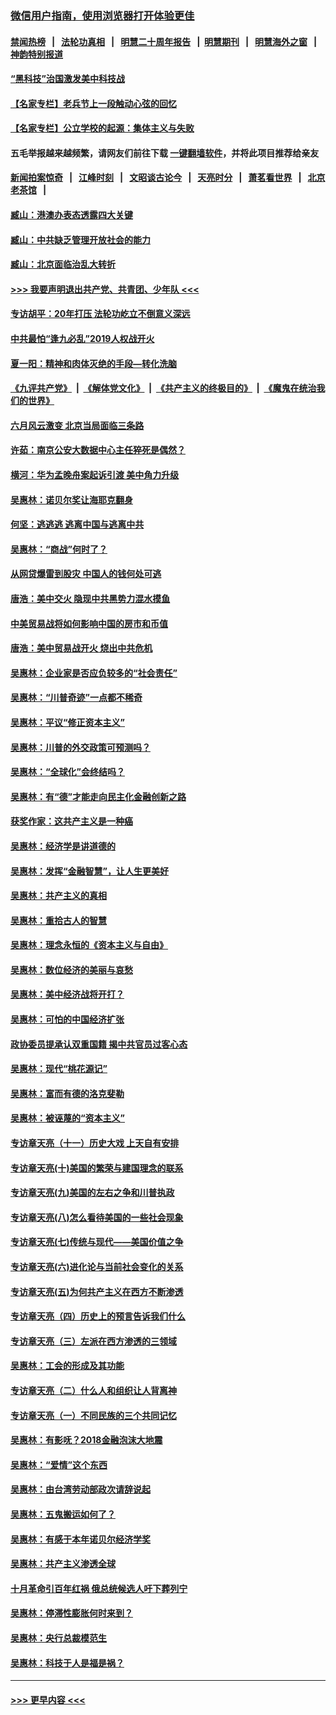 ### [微信用户指南，使用浏览器打开体验更佳](https://github.com/gfw-breaker/banned-news1/blob/master/indexes/wechat-guide.md?t=0)
#### [禁闻热榜](热点新闻.md?t=0)  &nbsp;&nbsp;|&nbsp;&nbsp; [法轮功真相](https://github.com/gfw-breaker/truth/blob/master/README.md?t=0) &nbsp;&nbsp;|&nbsp;&nbsp; [明慧二十周年报告](https://github.com/gfw-breaker/mh-reports/blob/master/README.md?t=0) &nbsp;&nbsp;|&nbsp;&nbsp;[明慧期刊](https://github.com/gfw-breaker/mh-qikan) &nbsp;&nbsp;|&nbsp;&nbsp; [明慧海外之窗](https://github.com/gfw-breaker/mh-news/blob/master/README.md?t=0) &nbsp;&nbsp;|&nbsp;&nbsp; [神韵特别报道](https://github.com/gfw-breaker/mh-news/blob/master/shenyun.md?t=0)
#### [“黑科技”治国激发美中科技战](../pages/nsc423/n11638056.md?t=02090355) 
#### [【名家专栏】老兵节上一段触动心弦的回忆](../pages/nsc423/n11646016.md?t=02090355) 
#### [【名家专栏】公立学校的起源：集体主义与失败](../pages/nsc423/n11601833.md?t=02090355) 
#### 五毛举报越来越频繁，请网友们前往下载 [一键翻墙软件](https://github.com/gfw-breaker/ssr-accounts)，并将此项目推荐给亲友
#### [新闻拍案惊奇](https://github.com/gfw-breaker/banned-news1/blob/master/pages/link4.md) &nbsp;&nbsp;|&nbsp;&nbsp; [江峰时刻](https://github.com/gfw-breaker/banned-news1/blob/master/pages/link4.md) &nbsp;&nbsp;|&nbsp;&nbsp; [文昭谈古论今](https://github.com/gfw-breaker/banned-news1/blob/master/pages/link4.md) &nbsp;&nbsp;|&nbsp;&nbsp; [天亮时分](https://github.com/gfw-breaker/banned-news1/blob/master/pages/link4.md) &nbsp;&nbsp;|&nbsp;&nbsp; [萧茗看世界](https://github.com/gfw-breaker/banned-news1/blob/master/pages/link4.md) &nbsp;&nbsp;|&nbsp;&nbsp; [北京老茶馆](https://github.com/gfw-breaker/banned-news1/blob/master/pages/link4.md) &nbsp;&nbsp;|&nbsp;&nbsp; 
#### [臧山：港澳办表态透露四大关键](../pages/nsc423/n11421628.md?t=02090355) 
#### [臧山：中共缺乏管理开放社会的能力](../pages/nsc423/n11407457.md?t=02090355) 
#### [臧山：北京面临治乱大转折](../pages/nsc423/n11406895.md?t=02090355) 
#### [>>> 我要声明退出共产党、共青团、少年队 <<<](https://github.com/begood0513/goodnews/blob/master/quit/letter.md) 
#### [专访胡平：20年打压 法轮功屹立不倒意义深远](../pages/nsc423/n11398800.md?t=02090355) 
#### [中共最怕“逢九必乱”2019人权战开火](../pages/nsc423/n11385248.md?t=02090355) 
#### [夏一阳：精神和肉体灭绝的手段—转化洗脑](../pages/nsc423/n11368250.md?t=02090355) 
#### [《九评共产党》](https://github.com/begood0513/9ping.md/blob/master/README.md) &nbsp;|&nbsp; [《解体党文化》](../../../../jtdwh.md/blob/master/README.md)  &nbsp;|&nbsp; [《共产主义的终极目的》](../../../../gczydzjmd.md/blob/master/README.md) &nbsp;|&nbsp; [《魔鬼在统治我们的世界》](../../../../mgztzwmdsj.md/blob/master/README.md) 
#### [六月风云激变 北京当局面临三条路](../pages/nsc423/n11313668.md?t=02090355) 
#### [许茹：南京公安大数据中心主任猝死是偶然？](../pages/nsc423/n11064744.md?t=02090355) 
#### [横河：华为孟晚舟案起诉引渡 美中角力升级](../pages/nsc423/n11027230.md?t=02090355) 
#### [吴惠林：诺贝尔奖让海耶克翻身](../pages/nsc423/n10890049.md?t=02090355) 
#### [何坚：逃逃逃 逃离中国与逃离中共](../pages/nsc423/n10592891.md?t=02090355) 
#### [吴惠林：“商战”何时了？](../pages/nsc423/n10573558.md?t=02090355) 
#### [从网贷爆雷到股灾 中国人的钱何处可逃](../pages/nsc423/n10572800.md?t=02090355) 
#### [唐浩：美中交火 隐现中共黑势力混水摸鱼](../pages/nsc423/n10544040.md?t=02090355) 
#### [中美贸易战将如何影响中国的房市和币值](../pages/nsc423/n10543697.md?t=02090355) 
#### [唐浩：美中贸易战开火 烧出中共危机](../pages/nsc423/n10540126.md?t=02090355) 
#### [吴惠林：企业家是否应负较多的“社会责任”](../pages/nsc423/n10535022.md?t=02090355) 
#### [吴惠林：“川普奇迹”一点都不稀奇](../pages/nsc423/n10512808.md?t=02090355) 
#### [吴惠林：平议“修正资本主义”](../pages/nsc423/n10495724.md?t=02090355) 
#### [吴惠林：川普的外交政策可预测吗？](../pages/nsc423/n10462387.md?t=02090355) 
#### [吴惠林：“全球化”会终结吗？](../pages/nsc423/n10452838.md?t=02090355) 
#### [吴惠林：有“德”才能走向民主化金融创新之路](../pages/nsc423/n10432292.md?t=02090355) 
#### [获奖作家：这共产主义是一种癌](../pages/nsc423/n10431541.md?t=02090355) 
#### [吴惠林：经济学是讲道德的](../pages/nsc423/n10398014.md?t=02090355) 
#### [吴惠林：发挥“金融智慧”，让人生更美好](../pages/nsc423/n10375019.md?t=02090355) 
#### [吴惠林：共产主义的真相](../pages/nsc423/n10351394.md?t=02090355) 
#### [吴惠林：重拾古人的智慧](../pages/nsc423/n10337691.md?t=02090355) 
#### [吴惠林：理念永恒的《资本主义与自由》](../pages/nsc423/n10316274.md?t=02090355) 
#### [吴惠林：数位经济的美丽与哀愁](../pages/nsc423/n10292946.md?t=02090355) 
#### [吴惠林：美中经济战将开打？](../pages/nsc423/n10258825.md?t=02090355) 
#### [吴惠林：可怕的中国经济扩张](../pages/nsc423/n10219147.md?t=02090355) 
#### [政协委员提承认双重国籍 揭中共官员过客心态](../pages/nsc423/n10208809.md?t=02090355) 
#### [吴惠林：现代“桃花源记”](../pages/nsc423/n10185234.md?t=02090355) 
#### [吴惠林：富而有德的洛克斐勒](../pages/nsc423/n10142264.md?t=02090355) 
#### [吴惠林：被诬蔑的“资本主义”](../pages/nsc423/n10124816.md?t=02090355) 
#### [专访章天亮（十一）历史大戏 上天自有安排](../pages/nsc423/n10094905.md?t=02090355) 
#### [专访章天亮(十)美国的繁荣与建国理念的联系](../pages/nsc423/n10094899.md?t=02090355) 
#### [专访章天亮(九)美国的左右之争和川普执政](../pages/nsc423/n10094889.md?t=02090355) 
#### [专访章天亮(八)怎么看待美国的一些社会现象](../pages/nsc423/n10094857.md?t=02090355) 
#### [专访章天亮(七)传统与现代——美国价值之争](../pages/nsc423/n10093140.md?t=02090355) 
#### [专访章天亮(六)进化论与当前社会变化的关系](../pages/nsc423/n10092036.md?t=02090355) 
#### [专访章天亮(五)为何共产主义在西方不断渗透](../pages/nsc423/n10083620.md?t=02090355) 
#### [专访章天亮（四）历史上的预言告诉我们什么](../pages/nsc423/n10083606.md?t=02090355) 
#### [专访章天亮（三）左派在西方渗透的三领域](../pages/nsc423/n10081115.md?t=02090355) 
#### [吴惠林：工会的形成及其功能](../pages/nsc423/n10080633.md?t=02090355) 
#### [专访章天亮（二）什么人和组织让人背离神](../pages/nsc423/n10076637.md?t=02090355) 
#### [专访章天亮（一）不同民族的三个共同记忆](../pages/nsc423/n10074188.md?t=02090355) 
#### [吴惠林：有影呒？2018金融泡沫大地震](../pages/nsc423/n10040534.md?t=02090355) 
#### [吴惠林：“爱情”这个东西](../pages/nsc423/n10019423.md?t=02090355) 
#### [吴惠林：由台湾劳动部政次请辞说起](../pages/nsc423/n9979679.md?t=02090355) 
#### [吴惠林：五鬼搬运如何了？](../pages/nsc423/n9925338.md?t=02090355) 
#### [吴惠林：有感于本年诺贝尔经济学奖](../pages/nsc423/n9871883.md?t=02090355) 
#### [吴惠林：共产主义渗透全球](../pages/nsc423/n9812748.md?t=02090355) 
#### [十月革命引百年红祸 俄总统候选人吁下葬列宁](../pages/nsc423/n9810182.md?t=02090355) 
#### [吴惠林：停滞性膨胀何时来到？](../pages/nsc423/n9764136.md?t=02090355) 
#### [吴惠林：央行总裁模范生](../pages/nsc423/n9728134.md?t=02090355) 
#### [吴惠林：科技于人是福是祸？](../pages/nsc423/n9672982.md?t=02090355) 

----
#### [ >>> 更早内容 <<< ](../indexes/nsc423-earlier.md)
